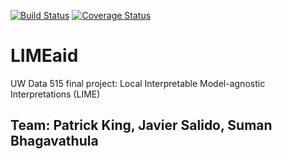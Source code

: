 [![Build Status](https://travis-ci.org/PKing70/Data515-LIME.svg?branch=master)](https://travis-ci.org/PKing70/LIMEaid)
[![Coverage Status](https://coveralls.io/repos/github/PKing70/LIMEaid/badge.svg?branch=master)](https://coveralls.io/github/PKing70/LIMEaid?branch=master)

# LIMEaid
UW Data 515 final project: Local Interpretable Model-agnostic Interpretations (LIME)

## Team: Patrick King, Javier Salido, Suman Bhagavathula
